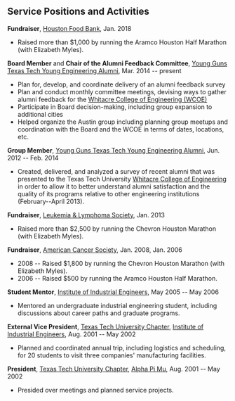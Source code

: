 ## Service Positions and Activities

**Fundraiser**, [Houston Food Bank][hfb], Jan. 2018

* Raised more than $1,000 by running the Aramco Houston Half Marathon (with 
  Elizabeth Myles).

**Board Member** and **Chair of the Alumni Feedback Committee**, 
  [Young Guns Texas Tech Young Engineering Alumni][ttuyg], Mar. 2014 -- present

* Plan for, develop, and coordinate delivery of an alumni feedback survey
* Plan and conduct monthly committee meetings, devising ways to gather alumni
  feedback for the [Whitacre College of Engineering (WCOE)][wcoe]
* Participate in Board decision-making, including group expansion to additional 
  cities
* Helped organize the Austin group including planning group meetups and 
  coordination with the Board and the WCOE in terms of dates, locations, etc.

**Group Member**, [Young Guns Texas Tech Young Engineering Alumni][ttuyg], 
Jun. 2012 -- Feb. 2014

* Created, delivered, and analyzed a survey of recent alumni that was presented 
  to the Texas Tech University [Whitacre College of Engineering][wcoe] in order 
  to allow it to better understand alumni satisfaction and the quality of its 
  programs relative to other engineering institutions (February--April 2013).

**Fundraiser**, [Leukemia & Lymphoma Society][lls], Jan. 2013

* Raised more than $2,500 by running the Chevron Houston Marathon (with Elizabeth 
  Myles).

**Fundraiser**, [American Cancer Society][acs], Jan. 2008, Jan. 2006

* 2008 -- Raised $1,800 by running the Chevron Houston Marathon (with Elizabeth 
  Myles).
* 2006 -- Raised $500 by running the Aramco Houston Half Marathon.

**Student Mentor**, [Institute of Industrial Engineers][iie], May 2005 -- 
  May 2006

* Mentored an undergraduate industrial engineering student, including 
  discussions about career paths and graduate programs.

**External Vice President**, [Texas Tech University Chapter][ttuiie], [Institute 
  of Industrial Engineers][iie], Aug. 2001 -- May 2002

* Planned and coordinated annual trip, including logistics and scheduling, for 
  20 students to visit three companies' manufacturing facilities.

**President**, [Texas Tech University Chapter][ttuapm], [Alpha Pi Mu][apm], 
  Aug. 2001 -- May 2002

* Presided over meetings and planned service projects.

[hfb]: https://www.houstonfoodbank.org/
[ttuyg]: http://www.ttuyoungguns.com/
[wcoe]: https://www.depts.ttu.edu/coe/
[lls]: https://www.lls.org/
[acs]: https://www.acs.org/
[iie]: https://www.iise.org/
[ttuiie]: https://ttu.campuslabs.com/engage/organization/ttuiise
[ttuapm]: https://alphapimu.com/region-6/
[apm]: https://alphapimu.com/